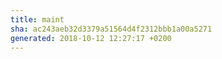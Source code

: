 ```yaml
---
title: maint
sha: ac243aeb32d3379a51564d4f2312bbb1a00a5271
generated: 2018-10-12 12:27:17 +0200
---
```

